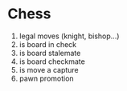 # Chess

1. legal moves (knight, bishop...)
2. is board in check
3. is board stalemate
4. is board checkmate
5. is move a capture
6. pawn promotion
